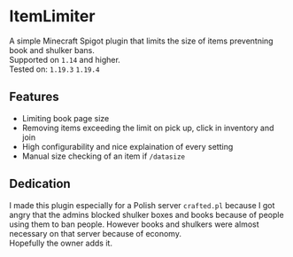 # ItemLimiter
A simple Minecraft Spigot plugin that limits the size of items preventning book and shulker bans.  
Supported on `1.14` and higher.  
Tested on: `1.19.3` `1.19.4`
## Features
- Limiting book page size
- Removing items exceeding the limit on pick up, click in inventory and join
- High configurability and nice explaination of every setting
- Manual size checking of an item if `/datasize`

## Dedication
I made this plugin especially for a Polish server `crafted.pl` because I got angry that the admins blocked shulker boxes and books because of people using them to ban people. However books and shulkers were almost necessary on that server because of economy.  
Hopefully the owner adds it.
